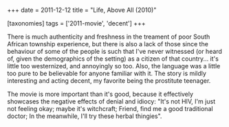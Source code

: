 +++
date = 2011-12-12
title = "Life, Above All (2010)"

[taxonomies]
tags = ['2011-movie', 'decent']
+++

There is much authenticity and freshness in the treament of poor South
African township experience, but there is also a lack of those since the
behaviour of some of the people is such that I\'ve never witnessed (or
heard of, given the demographics of the setting) as a citizen of that
country\... it\'s little too westernized, and annoyingly so too. Also,
the language was a little too pure to be believable for anyone familiar
with it. The story is mildly interesting and acting decent, my favorite
being the prostitute teenager.

The movie is more important than it\'s good, because it effectively
showcases the negative effects of denial and idiocy: \"It\'s not HIV,
I\'m just not feeling okay; maybe it\'s witchcraft; Friend, find me a
good traditional doctor; In the meanwhile, I\'ll try these herbal
thingies\".
